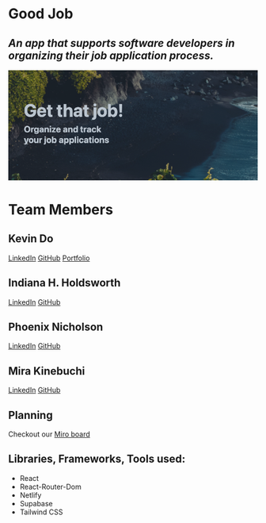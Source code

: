 # Good Job

## *An app that supports software developers in organizing their job application process.*
![GoodJob.dev Title page](./goodjob-ss.jpg)

# Team Members

## Kevin Do
[LinkedIn](https://www.linkedin.com/in/kdo/) [GitHub](https://github.com/kevindo1) [Portfolio](https://kevindo.dev)

## Indiana H. Holdsworth
[LinkedIn](https://www.linkedin.com/in/h-indiana-holdsworth/) [GitHub](https://github.com/H-Indiana-Holdsworth)

## Phoenix Nicholson
[LinkedIn](https://www.linkedin.com/in/phoenix-nicholson/) [GitHub](https://github.com/phoenix-nicholson)

## Mira Kinebuchi
[LinkedIn](https://www.linkedin.com/in/mira-kinebuchi/) [GitHub](https://github.com/mira-kine)

## Planning

Checkout our [Miro board](https://miro.com/app/board/uXjVOJ2lcbg=/?invite_link_id=207778531251)

## Libraries, Frameworks, Tools used:
* React
* React-Router-Dom
* Netlify
* Supabase
* Tailwind CSS
